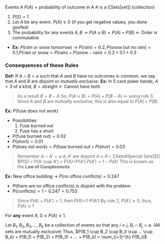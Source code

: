Events $A$
$P(A)=\text{probability of outcome in A}$
$A$ is a [[Sets|set]] (collection)

1. $P(S) = 1$
2. Let $A$ be any event. $P(A) \geq 0$ (if you get negative values, you done goofed)
3. The probability for any events $A,B$ → $P(A \cup B) = P(A) + P(B)$ ← Order is commutative
  - **Ex:** $P(\text{rain or snow tomorrow})$ -> $P(\text{rain})=0.2, P(\text{snow but no rain})=0.1$,$P(\text{rain or snow}=P(\text{rain})+P(\text{snow}-\text{rain})=0.2+0.1+0.3$


### Consequences of these Rules
**Def:** If $A \cap B = \varnothing$ such that $A$ and $B$ have no outcomes in common, we say that $A$ and $B$ are *disjoint* or *mutually exclusive*.
**Ex:** In $5$ card poker hands, $A = \text{3 of a kind}$, $B = \text{straight}$ <- Cannot have both

> As a result $B = B-A$
> So, $P(A \cup B) = P(A) + P(B-A)$ <- using rule 3.
> Since $A$ and $B$ are mutually exclusive, this is also equal to $P(A) + P(B)$

**Ex:** $P(\text{fuse does not work})$
- Possibilities
  1. Fuse burned out
  2. Fuse has a short
- $P(\text{fuse burned out}) = 0.02$
- $P(\text{short}) = 0.01$
- $P(\text{does not work}) = P(\text{fuse burned out} + P(\text{short}= 0.03$

> Remember $A \cap A' = \varnothing$
> $A, A'$ are disjoint
> $A \cup A' =$ [[Sets#Special Sets|S]]
> $P(S) = P(A \cup A') = P(A)+P(A')
> $P(A') = 1-P(A)$
> This is known as the **Law of Complements**

**Ex:** New office building -> $P(\text{no office conflicts}) = 0.247$
- $P(\text{there are no office conflicts})$ is disjoint with the problem
- $P(\text{conflicts})=1-0.247=0.753$

> Since $P(A)+P(A')=1$, then P(A)=1-P(A')
> By rule $2$, $P(A') \geq 0$, thus, $P(A) \leq 1$

For **any** event $A$, $0 \leq P(A) \leq 1$.

Let $B_1,B_2,B_3,...,B_k$ be a collection of events so that any $i \neq j$, $B_i \cap B_j = \varnothing$. (All sets are mutually exclusive)
Thus, $P(B_1 \cup B_2 \cup B_3 \cup ... \cup B_k) = P(B_1) + P(B_2) + P(B_3) + ... + P(B_k) = \sum_{i=1}^{k} P(B_i)$

